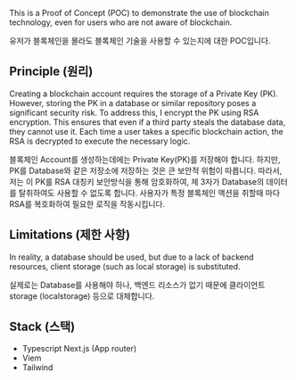 This is a Proof of Concept (POC) to demonstrate the use of blockchain technology, even for users who are not aware of blockchain.

유저가 블록체인을 몰라도 블록체인 기술을 사용할 수 있는지에 대한 POC입니다.

## Principle (원리)
Creating a blockchain account requires the storage of a Private Key (PK). However, storing the PK in a database or similar repository poses a significant security risk. To address this, I encrypt the PK using RSA encryption. This ensures that even if a third party steals the database data, they cannot use it. Each time a user takes a specific blockchain action, the RSA is decrypted to execute the necessary logic. 

블록체인 Account를 생성하는데에는 Private Key(PK)를 저장해야 합니다. 하지만, PK를 Database와 같은 저장소에 저장하는 것은 큰 보안적 위험이 따릅니다. 따라서, 저는 이 PK를 RSA 대칭키 보안방식을 통해 암호화하여, 제 3자가 Database의 데이터를 탈취하여도 사용할 수 없도록 합니다. 사용자가 특정 블록체인 액션을 취할때 마다 RSA를 복호화하여 필요한 로직을 작동시킵니다.

## Limitations (제한 사항)
In reality, a database should be used, but due to a lack of backend resources, client storage (such as local storage) is substituted.  

실제로는 Database를 사용해야 하나, 백엔드 리소스가 없기 때문에 클라이언트 storage (localstorage) 등으로 대체합니다.

## Stack (스택)
- Typescript Next.js (App router)
- Viem
- Tailwind
